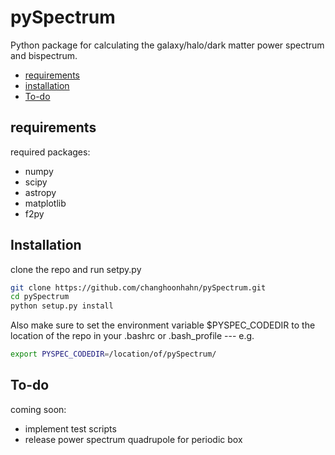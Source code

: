 # pySpectrum
Python package for calculating the galaxy/halo/dark matter power spectrum and bispectrum. 

- [requirements](#requirements) 
- [installation](#installation)
- [To-do](#to-do)

## requirements
required packages: 
* numpy 
* scipy
* astropy
* matplotlib
* f2py

## Installation
clone the repo and run setpy.py
```bash
git clone https://github.com/changhoonhahn/pySpectrum.git
cd pySpectrum
python setup.py install
```
Also make sure to set the environment variable $PYSPEC_CODEDIR to the location of the repo 
in your .bashrc or .bash_profile --- e.g. 
```bash
export PYSPEC_CODEDIR=/location/of/pySpectrum/
```

## To-do 
coming soon: 
* implement test scripts 
* release power spectrum quadrupole for periodic box
